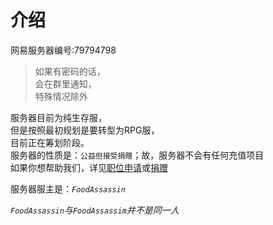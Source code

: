 # 介绍

网易服务器编号:79794798  

> 如果有密码的话，  
会在群里通知，  
特殊情况除外

服务器目前为纯生存服，  
但是按照最初规划是要转型为RPG服，  
目前正在筹划阶段。  
服务器的性质是：`公益但接受捐赠`；故，服务器不会有任何充值项目  
如果你想帮助我们，详见[职位申请](rule/apply.md)或[捐赠](other/donation.md)

服务器服主是：*`FoodAssassin`*

*`FoodAssassin`与`FoodAssassim`并不是同一人*

